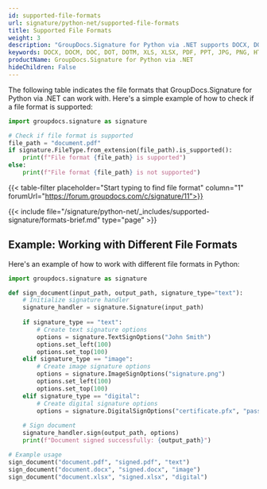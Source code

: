 ```yaml
---
id: supported-file-formats
url: signature/python-net/supported-file-formats
title: Supported File Formats
weight: 3
description: "GroupDocs.Signature for Python via .NET supports DOCX, DOCM, DOC, DOT, DOTM, XLS, XLSX, PDF, PPT, JPG, PNG, HTML, EML and many more formats."
keywords: DOCX, DOCM, DOC, DOT, DOTM, XLS, XLSX, PDF, PPT, JPG, PNG, HTML, EML, Python signature formats
productName: GroupDocs.Signature for Python via .NET
hideChildren: False
---
```

The following table indicates the file formats that GroupDocs.Signature for Python via .NET can work with. Here's a simple example of how to check if a file format is supported:

```python
import groupdocs.signature as signature

# Check if file format is supported
file_path = "document.pdf"
if signature.FileType.from_extension(file_path).is_supported():
    print(f"File format {file_path} is supported")
else:
    print(f"File format {file_path} is not supported")
```

{{< table-filter placeholder="Start typing to find file format" column="1" forumUrl="https://forum.groupdocs.com/c/signature/11">}}


{{< include file="/signature/python-net/_includes/supported-signature/formats-brief.md" type="page" >}}


## Example: Working with Different File Formats

Here's an example of how to work with different file formats in Python:

```python
import groupdocs.signature as signature

def sign_document(input_path, output_path, signature_type="text"):
    # Initialize signature handler
    signature_handler = signature.Signature(input_path)
    
    if signature_type == "text":
        # Create text signature options
        options = signature.TextSignOptions("John Smith")
        options.set_left(100)
        options.set_top(100)
    elif signature_type == "image":
        # Create image signature options
        options = signature.ImageSignOptions("signature.png")
        options.set_left(100)
        options.set_top(100)
    elif signature_type == "digital":
        # Create digital signature options
        options = signature.DigitalSignOptions("certificate.pfx", "password")
    
    # Sign document
    signature_handler.sign(output_path, options)
    print(f"Document signed successfully: {output_path}")

# Example usage
sign_document("document.pdf", "signed.pdf", "text")
sign_document("document.docx", "signed.docx", "image")
sign_document("document.xlsx", "signed.xlsx", "digital")
```
